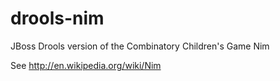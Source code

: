 drools-nim
==========

JBoss Drools version of the Combinatory Children's Game Nim

See http://en.wikipedia.org/wiki/Nim